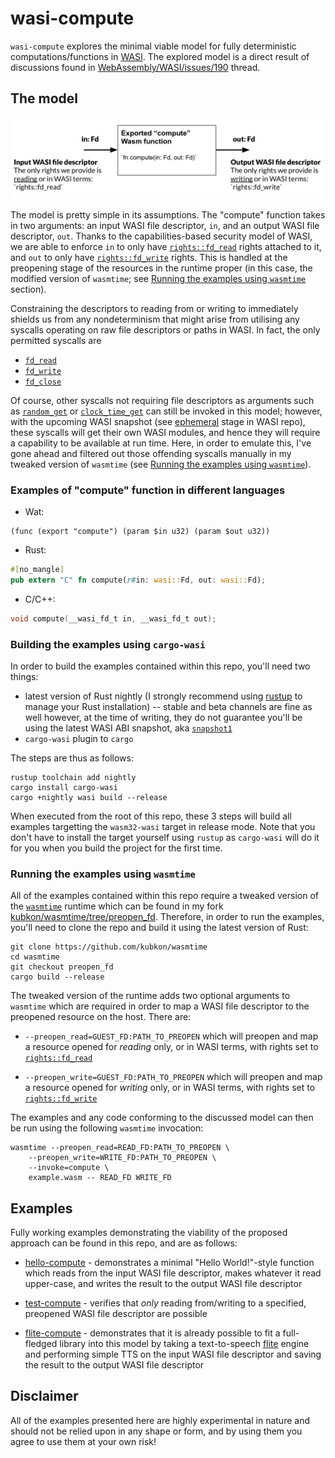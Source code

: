 # wasi-compute

`wasi-compute` explores the minimal viable model for fully deterministic
computations/functions in [WASI]. The explored model is a direct result
of discussions found in [WebAssembly/WASI/issues/190] thread.

[WASI]: https://wasi.dev
[WebAssembly/WASI/issues/190]: https://github.com/WebAssembly/WASI/issues/190

## The model

![The model](/images/the_model.png)

The model is pretty simple in its assumptions. The "compute" function takes in two
arguments: an input WASI file descriptor, `in`, and an output WASI file descriptor,
`out`. Thanks to the capabilities-based security model of WASI, we are able to enforce
`in` to only have [`rights::fd_read`] rights attached to it, and `out` to only have
[`rights::fd_write`] rights. This is handled at the preopening stage of the resources
in the runtime proper (in this case, the modified version of `wasmtime`;
see [Running the examples using `wasmtime`] section).

Constraining the descriptors to reading from or writing to immediately shields us 
from any nondeterminism that might arise from utilising any syscalls operating on
raw file descriptors or paths in WASI. In fact, the only permitted syscalls are

* [`fd_read`]
* [`fd_write`]
* [`fd_close`]

Of course, other syscalls not requiring file descriptors as arguments such as
[`random_get`] or [`clock_time_get`] can still be invoked in this model; however,
with the upcoming WASI snapshot (see [ephemeral] stage in WASI repo), these syscalls
will get their own WASI modules, and hence they will require a capability to be
available at run time. Here, in order to emulate this, I've gone ahead and filtered
out those offending syscalls manually in my tweaked version of `wasmtime` (see
[Running the examples using `wasmtime`]).

[`fd_read`]: https://github.com/WebAssembly/WASI/blob/master/phases/snapshot/docs.md#fd_read
[`fd_write`]: https://github.com/WebAssembly/WASI/blob/master/phases/snapshot/docs.md#fd_write
[`fd_close`]: https://github.com/WebAssembly/WASI/blob/master/phases/snapshot/docs.md#fd_close
[`random_get`]: https://github.com/WebAssembly/WASI/blob/master/phases/snapshot/docs.md#random_get
[`clock_time_get`]: https://github.com/WebAssembly/WASI/blob/master/phases/snapshot/docs.md#clock_time_get
[ephemeral]: https://github.com/WebAssembly/WASI/blob/master/phases/ephemeral/docs.md
[Running the examples using `wasmtime`]: #running-the-examples-using-wasmtime

### Examples of "compute" function in different languages
* Wat:

```wat
(func (export "compute") (param $in u32) (param $out u32))
```

* Rust:

```rust
#[no_mangle]
pub extern "C" fn compute(r#in: wasi::Fd, out: wasi::Fd);
```

* C/C++:

```c
void compute(__wasi_fd_t in, __wasi_fd_t out);
```

### Building the examples using `cargo-wasi`

In order to build the examples contained within this repo, you'll need two things:

* latest version of Rust nightly (I strongly recommend using [rustup] to manage your Rust
  installation) -- stable and beta channels are fine as well however, at the time of writing,
  they do not guarantee you'll be using the latest WASI ABI snapshot, aka [`snapshot1`]
* `cargo-wasi` plugin to `cargo`

[rustup]: https://rustup.rs
[`snapshot1`]: https://github.com/WebAssembly/WASI/blob/master/phases/snapshot/docs.md

The steps are thus as follows:

```
rustup toolchain add nightly
cargo install cargo-wasi
cargo +nightly wasi build --release
```

When executed from the root of this repo, these 3 steps will build all examples targetting
the `wasm32-wasi` target in release mode. Note that you don't have to install the target
yourself using `rustup` as `cargo-wasi` will do it for you when you build the project for
the first time.

### Running the examples using `wasmtime`

All of the examples contained within this repo require a tweaked version
of the [`wasmtime`] runtime which can be found in my fork [kubkon/wasmtime/tree/preopen_fd].
Therefore, in order to run the examples, you'll need to clone the repo and build it using the
latest version of Rust:

```
git clone https://github.com/kubkon/wasmtime
cd wasmtime
git checkout preopen_fd
cargo build --release
```

[`wasmtime`]: https://wasmtime.dev
[kubkon/wasmtime/tree/preopen_fd]: https://github.com/kubkon/wasmtime/tree/preopen_fd

The tweaked version of the runtime adds two optional arguments to `wasmtime` which are
required in order to map a WASI file descriptor to the preopened resource on the host.
There are:

* `--preopen_read=GUEST_FD:PATH_TO_PREOPEN` which will preopen and map a resource
    opened for *reading* only, or in WASI terms, with rights set to [`rights::fd_read`]

* `--preopen_write=GUEST_FD:PATH_TO_PREOPEN` which will preopen and map a resource
    opened for *writing* only, or in WASI terms, with rights set to [`rights::fd_write`]

[`rights::fd_read`]: https://github.com/WebAssembly/WASI/blob/master/phases/snapshot/docs.md#fd_read
[`rights::fd_write`]: https://github.com/WebAssembly/WASI/blob/master/phases/snapshot/docs.md#fd_write

The examples and any code conforming to the discussed model can then be run using
the following `wasmtime` invocation:

```
wasmtime --preopen_read=READ_FD:PATH_TO_PREOPEN \
    --preopen_write=WRITE_FD:PATH_TO_PREOPEN \
    --invoke=compute \
    example.wasm -- READ_FD WRITE_FD

```

## Examples

Fully working examples demonstrating the viability of the proposed approach can
be found in this repo, and are as follows:

* [hello-compute] - demonstrates a minimal "Hello World!"-style function which reads
    from the input WASI file descriptor, makes whatever it read upper-case,
    and writes the result to the output WASI file descriptor

* [test-compute] - verifies that *only* reading from/writing to a specified, preopened
    WASI file descriptor are possible

* [flite-compute] - demonstrates that it is already possible to fit a full-fledged
    library into this model by taking a text-to-speech [flite] engine
    and performing simple TTS on the input WASI file descriptor and
    saving the result to the output WASI file descriptor

[hello-compute]: hello-compute
[test-compute]: test-compute
[flite-compute]: flite-compute
[flite]: https://festvox.org/flite/index.html

## Disclaimer

All of the examples presented here are highly experimental in nature and should
not be relied upon in any shape or form, and by using them you agree to use them
at your own risk!

